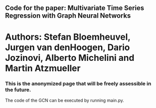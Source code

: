 ## Code for the paper: Multivariate Time Series Regression with Graph Neural Networks

# Authors: Stefan Bloemheuvel, Jurgen van denHoogen, Dario Jozinovi, Alberto Michelini and Martin Atzmueller

### This is the anonymized page that will be freely assessible in the future.

The code of the GCN can be executed by running main.py.

